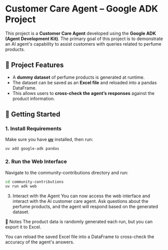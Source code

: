 # Customer Care Agent – Google ADK Project

This project is a **Customer Care Agent** developed using the **Google ADK (Agent Development Kit)**. The primary goal of this project is to demonstrate an AI agent's capability to assist customers with queries related to perfume products.

## 🧪 Project Features

- A **dummy dataset** of perfume products is generated at runtime.
- The dataset can be saved as an **Excel file** and reloaded into a pandas DataFrame.
- This allows users to **cross-check the agent’s responses** against the product information.

## 🚀 Getting Started

### 1. Install Requirements

Make sure you have [**uv**](https://github.com/astral-sh/uv) installed, then run:

```bash
uv add google-adk pandas
```

### 2. Run the Web Interface

Navigate to the community-contributions directory and run:

```bash
cd community-contributions
uv run adk web
```

3. Interact with the Agent
You can now access the web interface and interact with the AI customer care agent. Ask questions about the perfume products, and the agent will respond based on the generated dataset.

📁 Notes
The product data is randomly generated each run, but you can export it to Excel.

You can reload the saved Excel file into a DataFrame to cross-check the accuracy of the agent's answers.


